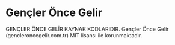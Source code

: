 # Gençler Önce Gelir
GENÇLER ÖNCE GELİR KAYNAK KODLARIDIR.
Gençler Önce Gelir (gencleroncegelir.com.tr) MIT lisansı ile korunmaktadır.
